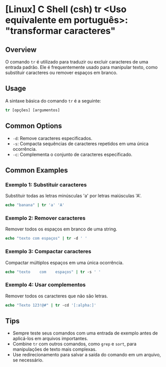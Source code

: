 # [Linux] C Shell (csh) tr <Uso equivalente em português>: "transformar caracteres"

## Overview
O comando `tr` é utilizado para traduzir ou excluir caracteres de uma entrada padrão. Ele é frequentemente usado para manipular texto, como substituir caracteres ou remover espaços em branco.

## Usage
A sintaxe básica do comando `tr` é a seguinte:

```csh
tr [opções] [argumentos]
```

## Common Options
- `-d`: Remove caracteres especificados.
- `-s`: Compacta sequências de caracteres repetidos em uma única ocorrência.
- `-c`: Complementa o conjunto de caracteres especificado.

## Common Examples

### Exemplo 1: Substituir caracteres
Substituir todas as letras minúsculas 'a' por letras maiúsculas 'A'.

```csh
echo "banana" | tr 'a' 'A'
```

### Exemplo 2: Remover caracteres
Remover todos os espaços em branco de uma string.

```csh
echo "texto com espaços" | tr -d ' '
```

### Exemplo 3: Compactar caracteres
Compactar múltiplos espaços em uma única ocorrência.

```csh
echo "texto    com    espaços" | tr -s ' '
```

### Exemplo 4: Usar complementos
Remover todos os caracteres que não são letras.

```csh
echo "Texto 123!@#" | tr -cd '[:alpha:]'
```

## Tips
- Sempre teste seus comandos com uma entrada de exemplo antes de aplicá-los em arquivos importantes.
- Combine `tr` com outros comandos, como `grep` e `sort`, para manipulações de texto mais complexas.
- Use redirecionamento para salvar a saída do comando em um arquivo, se necessário.